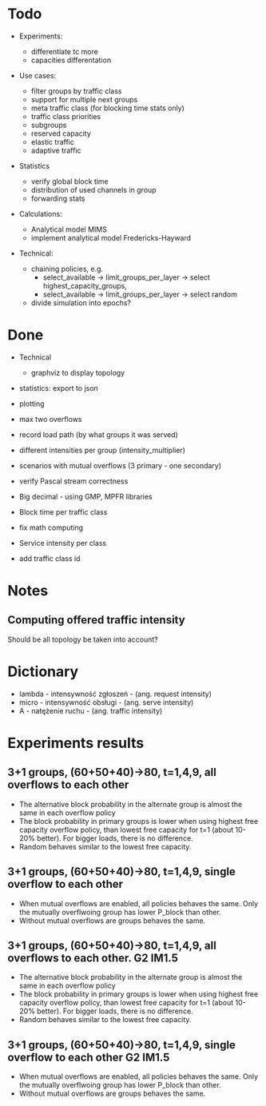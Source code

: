 
# Todo

- Experiments:
  - differentiate tc more
  - capacities differentation

- Use cases:
  - filter groups by traffic class
  - support for multiple next groups
  - meta traffic class (for blocking time stats only)
  - traffic class priorities
  - subgroups
  - reserved capacity
  - elastic traffic
  - adaptive traffic

- Statistics
  - verify global block time
  - distribution of used channels in group
  - forwarding stats

- Calculations:
  - Analytical model MIMS
  - implement analytical model Fredericks-Hayward

- Technical:
  - chaining policies, e.g.
    - select_available ->  limit_groups_per_layer -> select highest_capacity_groups,
    - select_available ->  limit_groups_per_layer -> select random
  - divide simulation into epochs?

# Done

- Technical
  - graphviz to display topology

- statistics: export to json
- plotting
- max two overflows
- record load path (by what groups it was served)
- different intensities per group (intensity_multiplier)
- scenarios with mutual overflows (3 primary - one secondary)
- verify Pascal stream correctness
- Big decimal - using GMP, MPFR libraries
- Block time per traffic class
- fix math computing
- Service intensity per class
- add traffic class id


# Notes

## Computing offered traffic intensity

Should be all topology be taken into account?

# Dictionary

- lambda - intensywność zgłoszeń - (ang. request intensity)
- micro  - intensywność obsługi - (ang. serve intensity)
- A - natężenie ruchu - (ang. traffic intensity)


# Experiments results

## 3+1 groups, (60+50+40)->80, t=1,4,9, all overflows to each other

 - The alternative block probability in the alternate group is almost the same
   in each overflow policy
 - The block probability in primary groups is lower when using highest free
   capacity overflow policy, than lowest free capacity for t=1 (about 10-20%
   better). For bigger loads, there is no difference.
 - Random behaves similar to the lowest free capacity.


## 3+1 groups, (60+50+40)->80, t=1,4,9, single overflow to each other

 - When mutual overflows are enabled, all policies behaves the same. Only the
   mutually overflwoing group has lower P_block than other.
 - Without mutual overflows are groups behaves the same.

## 3+1 groups, (60+50+40)->80, t=1,4,9, all overflows to each other. G2 IM1.5

 - The alternative block probability in the alternate group is almost the same
   in each overflow policy
 - The block probability in primary groups is lower when using highest free
   capacity overflow policy, than lowest free capacity for t=1 (about 10-20%
   better). For bigger loads, there is no difference.
 - Random behaves similar to the lowest free capacity.


## 3+1 groups, (60+50+40)->80, t=1,4,9, single overflow to each other G2 IM1.5

 - When mutual overflows are enabled, all policies behaves the same. Only the
   mutually overflwoing group has lower P_block than other.
 - Without mutual overflows are groups behaves the same.
